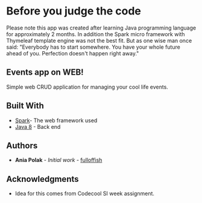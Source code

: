 # Before you judge the code

Please note this app was created after learning Java programming language for approximately 2 months. In addition the Spark micro framework with Thymeleaf template engine was not the best fit.  But as one wise man once said: "Everybody has to start somewhere. You have your whole future ahead of you. Perfection doesn't happen right away."


## Events app on WEB!

Simple web CRUD application for managing your cool life events.

## Built With

* [Spark](http://sparkjava.com/)- The web framework used
* [Java 8](http://www.oracle.com/technetwork/java/javase/8-whats-new-2157071.html) - Back end


## Authors

* **Ania Polak** - *Initial work* - [fulloffish](https://github.com/fulloffish)


## Acknowledgments

* Idea for this comes from Codecool SI week assignment.
